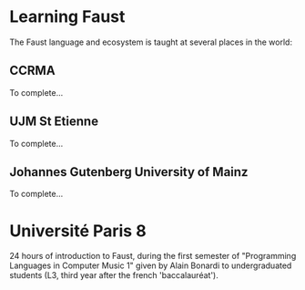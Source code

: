 # Learning Faust

The Faust language and ecosystem is taught at several places in the world:

## CCRMA

To complete...

## UJM St Etienne

To complete...

##  Johannes Gutenberg University of Mainz

To complete...

# Université Paris 8
24 hours of introduction to Faust, during the first semester of "Programming Languages in Computer Music 1" given by Alain Bonardi to undergraduated students (L3, third year after the french 'baccalauréat').
